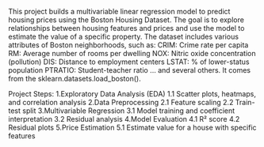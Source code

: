 This project builds a multivariable linear regression model to predict housing prices using the Boston Housing Dataset.
The goal is to explore relationships between housing features and prices and use the model to estimate the value of a specific property.
The dataset includes various attributes of Boston neighborhoods, such as:
CRIM: Crime rate per capita
RM: Average number of rooms per dwelling
NOX: Nitric oxide concentration (pollution)
DIS: Distance to employment centers
LSTAT: % of lower-status population
PTRATIO: Student-teacher ratio
... and several others.
It comes from the sklearn.datasets.load_boston().

Project Steps:
1.Exploratory Data Analysis (EDA)
  1.1 Scatter plots, heatmaps, and correlation analysis
2.Data Preprocessing
  2.1 Feature scaling
  2.2 Train-test split
3.Multivariable Regression
  3.1 Model training and coefficient interpretation
  3.2 Residual analysis
4.Model Evaluation
  4.1 R² score
  4.2 Residual plots
5.Price Estimation
  5.1 Estimate value for a house with specific features

 
 

 

